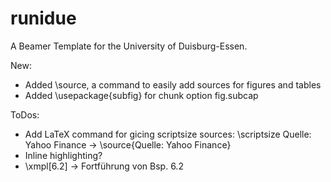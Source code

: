 # runidue

A Beamer Template for the University of Duisburg-Essen.

New:

- Added \source, a command to easily add sources for figures and tables 
- Added \usepackage{subfig} for chunk option fig.subcap


ToDos:

- Add LaTeX command for gicing scriptsize sources: \scriptsize Quelle: Yahoo Finance -> \source{Quelle: Yahoo Finance}
- Inline highlighting?
- \xmpl[6.2] -> Fortführung von Bsp. 6.2
